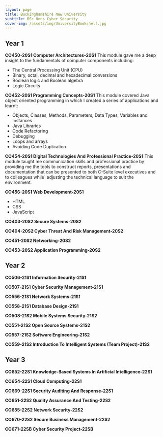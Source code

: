 ```yaml
---
layout: page
title: Buckinghamshire New University
subtitle: BSc Hons Cyber Security
cover-img: /assets/img/UniversityBookshelf.jpg
---
```

## Year 1

**CO450-20S1 Computer Architectures-20S1**
This module gave me a deep insight to the fundamentals of computer components including:
- The Central Processing Unit (CPU)
- Binary, octal, decimal and hexadecimal conversions
- Boolean logic and Boolean algebra
- Logic Circuits

**CO452-20S1 Programming Concepts-20S1**
This module covered Java object oriented programming in which I created a series of applications and learnt:
- Objects, Classes, Methods, Parameters, Data Types, Variables and Instances
- Java Libraries
- Code Refactoring
- Debugging
- Loops and arrays
- Avoiding Code Duplication

**CO454-20S1 Digital Technologies And Professional Practice-20S1**
This module taught me communication skills and professional practice by providing me the tools to construct reports, presentations and documentation that can be presented to both C-Suite level executives and to colleagues while` adjusting the technical language to suit the environment.

**CO456-20S1 Web Development-20S1**
- HTML
- CSS
- JavaScript

**CO403-20S2 Secure Systems-20S2**

**CO404-20S2 Cyber Threat And Risk Management-20S2**

**CO451-20S2 Networking-20S2**

**CO453-20S2 Application Programming-20S2**

## Year 2

**CO506-21S1 Information Security-21S1**

**CO507-21S1 Cyber Security Management-21S1**

**CO556-21S1 Network Systems-21S1**

**CO558-21S1 Database Design-21S1**

**CO508-21S2 Mobile Systems Security-21S2**

**CO551-21S2 Open Source Systems-21S2**

**CO557-21S2 Software Engineering-21S2**

**CO559-21S2 Introduction To Intelligent Systems (Team Project)-21S2**

## Year 3

**CO652-22S1 Knowledge-Based Systems In Artificial Intelligence-22S1**

**CO654-22S1 Cloud Computing-22S1**

**CO669-22S1 Security Auditing And Response-22S1**

**CO651-22S2 Quality Assurance And Testing-22S2**

**CO655-22S2 Network Security-22S2**

**CO670-22S2 Secure Business Management-22S2**

**CO671-22SB Cyber Security Project-22SB**

